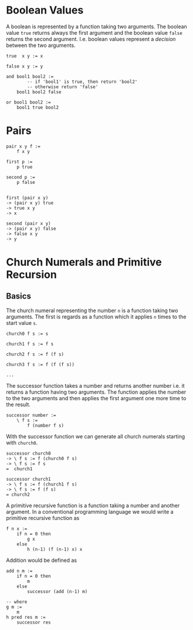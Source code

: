 # Boolean Values

A boolean is represented by a function taking two arguments. The boolean value
`true` returns always the first argument and the boolean value `false` returns
the second argument. I.e. boolean values represent a *decision* between the two
arguments.


    true  x y := x

    false x y := y

    and bool1 bool2 :=
            -- if 'bool1' is true, then return 'bool2'
            -- otherwise return 'false'
        bool1 bool2 false

    or bool1 bool2 :=
        bool1 true bool2



# Pairs

    pair x y f :=
        f x y

    first p :=
        p true

    second p :=
        p false


    first (pair x y)
    -> (pair x y) true
    -> true x y
    -> x

    second (pair x y)
    -> (pair x y) false
    -> false x y
    -> y


# Church Numerals and Primitive Recursion

## Basics

The church numeral representing the number `n` is a function taking two
arguments. The first is regards as a function which it applies `n` times to the
start value `s`.



    church0 f s := s

    church1 f s := f s

    church2 f s := f (f s)

    church3 f s := f (f (f s))

    ...


The successor function takes a number and returns another number i.e. it returns
a function having two arguments. The function applies the number to the two
arguments and then applies the first argument one more time to the result.

    successor number :=
        \ f s :=
            f (number f s)


With the successor function we can generate all church numerals starting with
`church0`.

    successor church0
    -> \ f s := f (church0 f s)
    -> \ f s := f s
    =  church1

    successor church1
    -> \ f s := f (church1 f s)
    -> \ f s := f (f s)
    = church2


A primitive recursive function is a function taking a number and another
argument. In a conventional programming language we would write a primitive
recursive function as

    f n x :=
        if n = 0 then
            g x
        else
            h (n-1) (f (n-1) x) x

Addition would be defined as

    add n m :=
        if n = 0 then
            m
        else
            successor (add (n-1) m)

    -- where
    g m :=
        m
    h pred res m :=
        successor res


